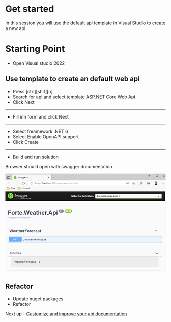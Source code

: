 # Get started
In this session you will use the default api template in Visual Studio to create a new api.

# Starting Point
- Open Visual studio 2022

## Use template to create an default web api
- Press [ctrl][shif][n]
- Search for api and select template ASP.NET Core Web Api
- Click Next 
---
- Fill inn form and click Next
---
- Select freamework .NET 6 
- Select Enable OpenAPI support
- Click Create
---
- Build and run solution

Browser should open with swagger documentation

![Image of api doc](first-api-doc.PNG)

## Refactor
- Update nuget packages
- Refactor 

Next up - [Customize and improve your api documentation](01-api-documentation.md)
